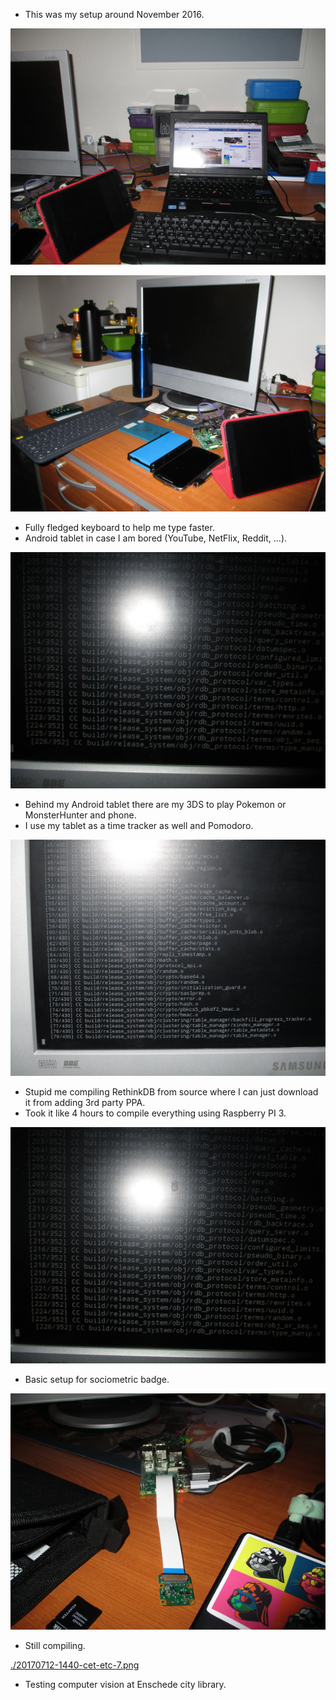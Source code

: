 * This was my setup around November 2016.

![./20170712-1440-cet-etc-1.png](./20170712-1440-cet-etc-1.png)

![./20170712-1440-cet-etc-2.png](./20170712-1440-cet-etc-2.png)

* Fully fledged keyboard to help me type faster.
* Android tablet in case I am bored (YouTube, NetFlix, Reddit, ...).

![./20170712-1440-cet-etc-3.png](./20170712-1440-cet-etc-3.png)

* Behind my Android tablet there are my 3DS to play Pokemon or MonsterHunter and phone.
* I use my tablet as a time tracker as well and Pomodoro.

![./20170712-1440-cet-etc-4.png](./20170712-1440-cet-etc-4.png)

* Stupid me compiling RethinkDB from source where I can just download it from adding 3rd party PPA.
* Took it like 4 hours to compile everything using Raspberry PI 3.

![./20170712-1440-cet-etc-5.png](./20170712-1440-cet-etc-5.png)

* Basic setup for sociometric badge.

![./20170712-1440-cet-etc-6.png](./20170712-1440-cet-etc-6.png)

* Still compiling.

[./20170712-1440-cet-etc-7.png](./20170712-1440-cet-etc-7.png)

* Testing computer vision at Enschede city library.